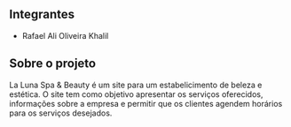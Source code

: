 ## Integrantes

- Rafael Ali Oliveira Khalil

## Sobre o projeto

La Luna Spa & Beauty é um site para um estabelicimento de beleza e estética. O site tem como objetivo apresentar os serviços oferecidos, informações sobre a empresa e permitir que os clientes agendem horários para os serviços desejados.